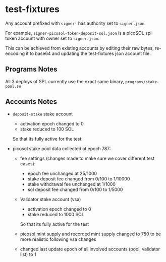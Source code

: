 # test-fixtures

Any account prefixed with `signer-` has authority set to `signer.json`.

For example, `signer-picosol-token-deposit-sol.json` is a picoSOL spl token account with owner set to `signer.json`.

This can be achieved from existing accounts by editing their raw bytes, re-encoding it to base64 and updating the test-fixtures json account file.

## Programs Notes

All 3 deploys of SPL currently use the exact same binary, `programs/stake-pool.so`

## Accounts Notes

- `deposit-stake` stake account

  - activation epoch changed to 0
  - stake reduced to 100 SOL

  So that its fully active for the test

- picosol stake pool data collected at epoch 787:

  - fee settings (changes made to make sure we cover different test cases):
    - epoch fee unchanged at 25/1000
    - stake deposit fee changed from 0/100 to 1/10000
    - stake withdrawal fee unchanged at 1/1000
    - sol deposit fee changed from 0/100 to 1/5000
  - Validator stake account (vsa)

    - activation epoch changed to 0
    - stake reduced to 1000 SOL

    So that its fully active for the test

  - picosol mint supply and recorded mint supply changed to 750 to be more realistic following vsa changes

  - changed last update epoch of all involved accounts (pool, validator list) to 1
